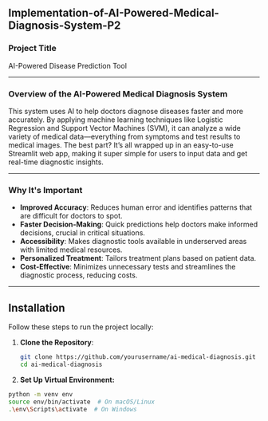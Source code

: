 ## Implementation-of-AI-Powered-Medical-Diagnosis-System-P2
### Project Title
AI-Powered Disease Prediction Tool

---

### Overview of the AI-Powered Medical Diagnosis System
This system uses AI to help doctors diagnose diseases faster and more accurately. By applying machine learning techniques like Logistic Regression and Support Vector Machines (SVM), it can analyze a wide variety of medical data—everything from symptoms and test results to medical images. The best part? It’s all wrapped up in an easy-to-use Streamlit web app, making it super simple for users to input data and get real-time diagnostic insights.

---

### Why It's Important

- **Improved Accuracy**: Reduces human error and identifies patterns that are difficult for doctors to spot.
- **Faster Decision-Making**: Quick predictions help doctors make informed decisions, crucial in critical situations.
- **Accessibility**: Makes diagnostic tools available in underserved areas with limited medical resources.
- **Personalized Treatment**: Tailors treatment plans based on patient data.
- **Cost-Effective**: Minimizes unnecessary tests and streamlines the diagnostic process, reducing costs.

---

## Installation
Follow these steps to run the project locally:

1. **Clone the Repository**:
   ```bash
   git clone https://github.com/yourusername/ai-medical-diagnosis.git
   cd ai-medical-diagnosis

2. **Set Up Virtual Environment:**

```bash
python -m venv env
source env/bin/activate  # On macOS/Linux
.\env\Scripts\activate  # On Windows

